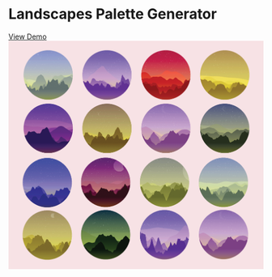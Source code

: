 # Landscapes Palette Generator
<a href="https://anokhee.github.io/landscapes-palette-generator/">View Demo</a>
<img src="./imgs/palettes-variety.png">
